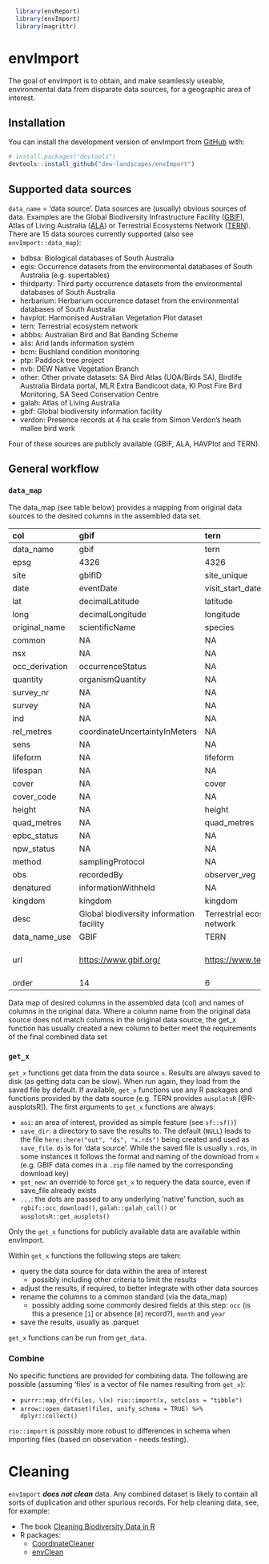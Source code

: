 
<!-- README.md is generated from README.Rmd. Please edit that file -->

``` r

  library(envReport)
  library(envImport)
  library(magrittr)
```

# envImport

<!-- badges: start -->
<!-- badges: end -->

The goal of envImport is to obtain, and make seamlessly useable,
environmental data from disparate data sources, for a geographic area of
interest.

## Installation

You can install the development version of envImport from
[GitHub](https://github.com/) with:

``` r
# install.packages("devtools")
devtools::install_github("dew-landscapes/envImport")
```

## Supported data sources

`data_name` = ‘data source’. Data sources are (usually) obvious sources
of data. Examples are the Global Biodiversity Infrastructure Facility
([GBIF](https://www.gbif.org/)), Atlas of Living Australia
([ALA](https://www.ala.org.au/)) or Terrestrial Ecosystems Network
([TERN](https://www.tern.org.au/)). There are 15 data sources currently
supported (also see `envImport::data_map`):

- bdbsa: Biological databases of South Australia
- egis: Occurrence datasets from the environmental databases of South
  Australia (e.g. supertables)
- thirdparty: Third party occurrence datasets from the environmental
  databases of South Australia
- herbarium: Herbarium occurrence dataset from the environmental
  databases of South Australia
- havplot: Harmonised Australian Vegetation Plot dataset
- tern: Terrestrial ecosystem network
- abbbs: Australian Bird and Bat Banding Scheme
- alis: Arid lands information system
- bcm: Bushland condition monitoring
- ptp: Paddock tree project
- nvb: DEW Native Vegetation Branch
- other: Other private datasets: SA Bird Atlas (UOA/Birds SA), Birdlife
  Australia Birdata portal, MLR Extra Bandicoot data, KI Post Fire Bird
  Monitoring, SA Seed Conservation Centre
- galah: Atlas of Living Australia
- gbif: Global biodiversity information facility
- verdon: Presence records at 4 ha scale from Simon Verdon’s heath
  mallee bird work

Four of these sources are publicly available (GBIF, ALA, HAVPlot and
TERN).

## General workflow

### `data_map`

The data_map (see table below) provides a mapping from original data
sources to the desired columns in the assembled data set.

| col            | gbif                                     | tern                          | galah                         | havplot                                                                                |
|:---------------|:-----------------------------------------|:------------------------------|:------------------------------|:---------------------------------------------------------------------------------------|
| data_name      | gbif                                     | tern                          | galah                         | havplot                                                                                |
| epsg           | 4326                                     | 4326                          | 4326                          | 4326                                                                                   |
| site           | gbifID                                   | site_unique                   | locationID                    | plotName                                                                               |
| date           | eventDate                                | visit_start_date              | eventDate                     | obsStartDate                                                                           |
| lat            | decimalLatitude                          | latitude                      | decimalLatitude               | decimalLatitude                                                                        |
| long           | decimalLongitude                         | longitude                     | decimalLongitude              | decimalLongitude                                                                       |
| original_name  | scientificName                           | species                       | scientificName                | scientificName                                                                         |
| common         | NA                                       | NA                            | vernacularName                | NA                                                                                     |
| nsx            | NA                                       | NA                            | organismID                    | NA                                                                                     |
| occ_derivation | occurrenceStatus                         | NA                            | occurrenceStatus              | abundanceValue                                                                         |
| quantity       | organismQuantity                         | NA                            | organismQuantity              | abundanceValue                                                                         |
| survey_nr      | NA                                       | NA                            | NA                            | NA                                                                                     |
| survey         | NA                                       | NA                            | datasetName                   | projectID                                                                              |
| ind            | NA                                       | NA                            | NA                            | NA                                                                                     |
| rel_metres     | coordinateUncertaintyInMeters            | NA                            | coordinateUncertaintyInMeters | coordinateUncertaintyInMetres                                                          |
| sens           | NA                                       | NA                            | NA                            | NA                                                                                     |
| lifeform       | NA                                       | lifeform                      | NA                            | NA                                                                                     |
| lifespan       | NA                                       | NA                            | NA                            | NA                                                                                     |
| cover          | NA                                       | cover                         | NA                            | cover                                                                                  |
| cover_code     | NA                                       | NA                            | NA                            | NA                                                                                     |
| height         | NA                                       | height                        | NA                            | NA                                                                                     |
| quad_metres    | NA                                       | quad_metres                   | NA                            | quad_metres                                                                            |
| epbc_status    | NA                                       | NA                            | NA                            | NA                                                                                     |
| npw_status     | NA                                       | NA                            | NA                            | NA                                                                                     |
| method         | samplingProtocol                         | NA                            | samplingProtocol              | abundanceMethod                                                                        |
| obs            | recordedBy                               | observer_veg                  | recordedBy                    | individualName                                                                         |
| denatured      | informationWithheld                      | NA                            | generalisationInMetres        | NA                                                                                     |
| kingdom        | kingdom                                  | kingdom                       | kingdom                       | kingdom                                                                                |
| desc           | Global biodiversity information facility | Terrestrial ecosystem network | Atlas of Living Australia     | Harmonised Australian Vegetation Plot dataset                                          |
| data_name_use  | GBIF                                     | TERN                          | ALA                           | HAVPlot                                                                                |
| url            | <https://www.gbif.org/>                  | <https://www.tern.org.au/>    | <https://www.ala.org.au/>     | <https://researchdata.edu.au/harmonised-australian-vegetation-dataset-havplot/1950860> |
| order          | 14                                       | 6                             | 13                            | 5                                                                                      |

Data map of desired columns in the assembled data (col) and names of
columns in the original data. Where a column name from the original data
source does not match columns in the original data source, the get_x
function has usually created a new column to better meet the
requirements of the final combined data set

### `get_x`

`get_x` functions get data from the data source `x`. Results are always
saved to disk (as getting data can be slow). When run again, they load
from the saved file by default. If available, `get_x` functions use any
R packages and functions provided by the data source (e.g. TERN provides
`ausplotsR` \[@R-ausplotsR\]). The first arguments to `get_x` functions
are always:

- `aoi`: an area of interest, provided as simple feature (see
  `sf::sf()`)
- `save_dir`: a directory to save the results to. The default (`NULL`)
  leads to the file `here::here("out", "ds", "x.rds")` being created and
  used as `save_file`. `ds` is for ‘data source’. While the saved file
  is usually `x.rds`, in some instances it follows the format and naming
  of the download from `x` (e.g. GBIF data comes in a `.zip` file named
  by the corresponding download key)
- `get_new`: an override to force `get_x` to requery the data source,
  even if save_file already exists
- `...`: the dots are passed to any underlying ‘native’ function, such
  as `rgbif::occ_download()`, `galah::galah_call()` or
  `ausplotsR::get_ausplots()`

Only the `get_x` functions for publicly available data are available
within envImport.

Within `get_x` functions the following steps are taken:

- query the data source for data within the area of interest
  - possibly including other criteria to limit the results
- adjust the results, if required, to better integrate with other data
  sources
- rename the columns to a common standard (via the data_map)
  - possibly adding some commonly desired fields at this step: `occ` (is
    this a presence \[`1`\] or absence \[`0`\] record?), `month` and
    `year`
- save the results, usually as .parquet

`get_x` functions can be run from `get_data`.

### Combine

No specific functions are provided for combining data. The following are
possible (assuming ‘files’ is a vector of file names resulting from
`get_x`):

- `purrr::map_dfr(files, \(x) rio::import(x, setclass = "tibble")`
- `arrow::open_dataset(files, unify_schema = TRUE) %>% dplyr::collect()`

`rio::import` is possibly more robust to differences in schema when
importing files (based on observation - needs testing).

# Cleaning

`envImport` ***does not clean*** data. Any combined dataset is likely to
contain all sorts of duplication and other spurious records. For help
cleaning data, see, for example:

- The book [Cleaning Biodiversity Data in
  R](https://cleaning-data-r.ala.org.au/)
- R packages:
  - [CoordinateCleaner](https://cran.r-project.org/web/packages/CoordinateCleaner/vignettes/Cleaning_GBIF_data_with_CoordinateCleaner.html)
  - [envClean](https://dew-landscapes.github.io/envClean/)
